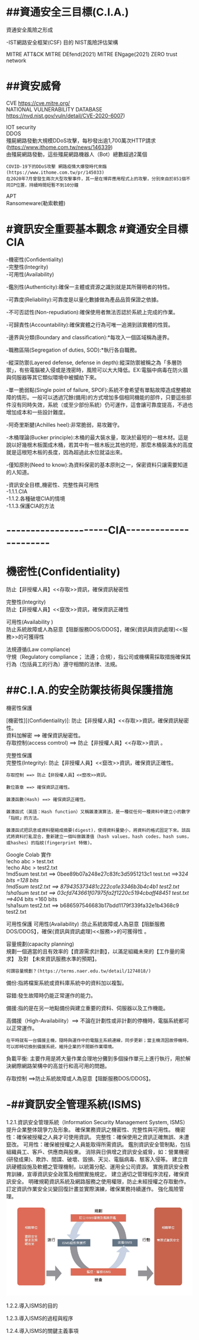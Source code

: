 ##資通安全三目標(C.I.A.)
======
資通安全風險之形成

-IST網路安全框架(CSF)
   目的
NIST風險評估架構

MITRE ATT&CK
MITRE DEfend(2021)
MITRE ENgage(2021)
ZERO trust network




##資安威脅  
=======
CVE <https://cve.mitre.org/>  
NATIONAL VULNERABILITY DATABASE https://nvd.nist.gov/vuln/detail/CVE-2020-6007)  


IOT security  
DDOS  
    殭屍網路發動大規模DDoS攻擊，每秒發出逾1,700萬次HTTP請求 (https://www.ithome.com.tw/news/146339)  
    由殭屍網路發動，這些殭屍網路機器人（Bot）總數超過2萬個  
     
    COVID-19下的DDoS攻擊 網路疫情大爆發時代來臨(https://www.ithome.com.tw/pr/145033)  
    在2020年7月曾發生兩次大型攻擊事件，其一是在博弈應用程式上的攻擊，分別來自於851個不同IP位置，持續時間短暫不到10分鐘  
 
    
  
APT  
Ransomeware(勒索軟體)  



#資訊安全重要基本觀念  #資通安全目標CIA  
======
-機密性(Confidentiality)  
-完整性(Integrity)  
-可用性(Availability)  

-鑑別性(Authenticity):確保一主體或資源之識別就是其所聲明者的特性。  

-可靠度(Reliability):可靠度是以量化數據做為產品品質保證之依據。

-不可否認性(Non-repudiation):確保使用者無法否認於系統上完成的作業。

-可歸責性(Accountability):確保實體之行為可唯一追溯到該實體的性質。  

-邊界與分類(Boundary and classification):*每攻入一個區域稱為邊界。    

-職務區隔(Segregation of duties, SOD):*執行各自職務。  

-縱深防禦(Layered defense, defense in depth):縱深防禦被稱之為「多層防禦」，有些電腦被入侵或是洩密時，風險可以大大降低。EX:電腦中病毒在防火牆與伺服器等其它類似環境中被攔劫下來。  

-單一脆弱點(Single point of failure, SPOF):系統不會希望有單點故障造成整體故障的情形。一般可以透過冗餘(備用)的方式增加多個相同機能的部件，只要這些部件沒有同時失效，系統（或至少部份系統）仍可運作，這會讓可靠度提高，不過也增加成本和一些設計難度。

-阿奇里斯腱(Achilles heel):非常脆弱，易攻難守。

-木桶理論(Bucker principle):木桶的最大裝水量，取決於最短的一根木材。這是說以好幾根木板圍成木桶，若其中有一根木板比其他的短，那麼木桶裝滿水的高度就是這根短木板的長度，因為超過此水位就溢出來。  

-僅知原則(Need to know):為資料保密的基本原則之一，保密資料只讓需要知道的人知道。  

-資訊安全目標_機密性、完整性與可用性  
   -1.1.1.CIA  
   -1.1.2.各種破壞CIA的情境  
   -1.1.3.保護CIA的方法  
   
---------------------CIA----------------------  
====
機密性(Confidentiality)  
===
防止【非授權人員】<<存取>>資訊，確保資訊秘密性  

完整性(Integrity)  
防止【非授權人員】<<竄改>>資訊，確保資訊正確性  

可用性(Availability )  
防止系統故障或人為惡意【阻斷服務DOS/DDOS】，確保{資訊與資訊處理}<<服務>>的可獲得性  

法規遵循(Law compliance)  
守規（Regulatory compliance； 法遵；合規），指公司或機構需採取措施確保其行為（包括員工的行為）遵守相關的法律、法規。  
   

##C.I.A.的安全防禦技術與保護措施  
====
機密性保護  

[機密性][(Confidentiality)]: 防止【非授權人員】<<存取>>資訊，確保資訊秘密性。    
資料加解密 ==> 確保資訊秘密性。    
存取控制(access comtrol) ==> 防止【非授權人員】<<存取>>資訊 。   

完整性保護  
  完整性(Integrity): 防止【非授權人員】<<竄改>>資訊，確保資訊正確性。
  
    存取控制 ==> 防止【非授權人員】<<竄改>>資訊。    
    
    數位簽章 ==> 確保資訊正確性。    
    
    雜湊函數(Hash) ==> 確保資訊正確性。    
    
    雜湊函式（英語：Hash function）又稱雜湊演算法，是一種從任何一種資料中建立小的數字「指紋」的方法。  
    
    雜湊函式把訊息或資料壓縮成摘要(digest)，使得資料量變小，將資料的格式固定下來。該函式將資料打亂混合，重新建立一個叫做雜湊值（hash values，hash codes，hash sums，或hashes）的指紋(fingerprint 特徵)。  
    
Google Colab 實作  
  !echo abc > test.txt  
  !echo Abc > test2.txt  
  !md5sum test.txt  ==> 0bee89b07a248e27c83fc3d5951213c1  test.txt  ==>32*4 bits =128 bits  
  !md5sum test2.txt ==> 879435373481c222ca1e3346b3b4c4b1  test2.txt  
  !sha1sum test.txt ==> 03cfd743661f07975fa2f1220c5194cbaff48451  test.txt ==>40*4 bits =160 bits  
  !sha1sum test2.txt ==> b686597546683b17bdd1179f339fa32e1b4368c9  test2.txt  
 

可用性保護
  可用性(Availability) :防止系統故障或人為惡意【阻斷服務DOS/DDOS】，確保{資訊與資訊處理}<<服務>>的可獲得性  。 
  
  容量規劃(capacity planning)  
    規劃一個適當的且有效率的【資源需求計劃】，以滿足組織未來的【工作量的需求】 及對 【未來資訊服務水準的預期】。
    
    何謂容量規劃？(https://terms.naer.edu.tw/detail/1274018/)  
  備份:指將檔案系統或資料庫系統中的資料加以複製。  
  
  容錯:發生故障時仍能正常運作的能力。  
 
  備援:指的是在另一地點備份與建立重要的資料、伺服器以及工作機能。  
  
  高備援（High-Availability）==> 不論在計劃性或非計劃的停機時，電腦系統都可以正常運作。  
  
    在平時就有一台備援主機，隨時與運作中的電腦主系統連線，同步更新；當主機流因故停機時，可以即時切換到備援系統，維持企業的不間斷作業環境。  
    
   負載平衡: 主要作用是將大量作業合理地分攤到多個操作單元上進行執行，用於解決網際網路架構中的高並行和高可用的問題。  
   
  存取控制 ==>防止系統故障或人為惡意【阻斷服務DOS/DDOS】。
  
  
  -##資訊安全管理系統(ISMS)    
  ===
   1.2.1.資訊安全管理系統（Information Security Management System, ISMS）  
      提升企業整体競爭力及形象。
      確保業務資訊之機密性、完整性與可用性。
      機密性：確保被授權之人員才可使用資訊。
      完整性：確保使用之資訊正確無誤、未遭竄改。
      可用性：確保被授權之人員能取得所需資訊。
      鑑別資訊安全管制點，包括組織員工、客戶、供應商與股東。
      消除與日俱增之資訊安全威脅，如：營業機密(研發成果)、欺詐、間諜、破壞、毀損、天災、電腦病毒、駭客入侵等。
      建立資訊硬體設施及軟體之管理機制，以統籌分配、運用全公司資源。
      實施資訊安全教育訓練，宣導資訊安全政策及相關實施規定。
      建立適切之管理程序流程，確保資訊安全。
      明確規範資訊系統及網路服務之使用權限，防止未經授權之存取動作。
      訂定資訊作業安全災變回復計畫並實際演練，確保業務持續運作。
      強化風險管理。
   ![擷取](https://github.com/j27554212/iPAS/blob/main/%E6%93%B7%E5%8F%96.PNG)
   
   1.2.2.導入ISMS的目的    
   
   1.2.3.導入ISMS的過程與程序    
   
   1.2.4.導入ISMS的關鍵主義事項    
   
   

